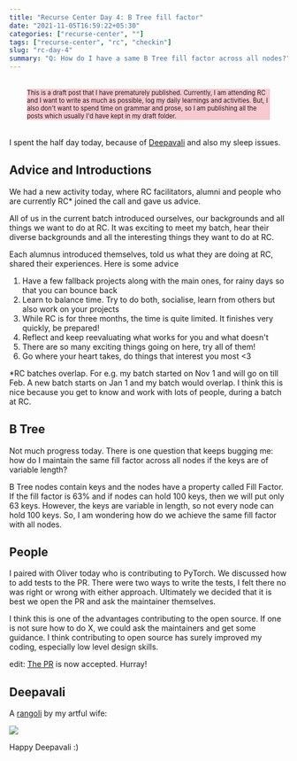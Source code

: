 ```yaml
---
title: "Recurse Center Day 4: B Tree fill factor"
date: "2021-11-05T16:59:22+05:30"
categories: ["recurse-center", ""]
tags: ["recurse-center", "rc", "checkin"]
slug: "rc-day-4"
summary: "Q: How do I have a same B Tree fill factor across all nodes?"
---
```


<div style="font-size: 0.7rem; margin: 2rem; background: #f7c9d0;"><p>This is a draft post that I have prematurely published. Currently, I am attending RC and I want to write as much as possible, log my daily learnings and activities. But, I also don't want to spend time on grammar and prose, so I am publishing all the posts which usually I'd have kept in my draft folder.</p></div>

I spent the half day today, because of [Deepavali](https://en.wikipedia.org/wiki/Deepawali) and also my sleep issues.

## Advice and Introductions

We had a new activity today, where RC facilitators, alumni and people who are currently RC* joined the call and gave us advice.

All of us in the current batch introduced ourselves, our backgrounds and all things we want to do at RC. It was exciting to meet my batch, hear their diverse backgrounds and all the interesting things they want to do at RC.

Each alumnus introduced themselves, told us what they are doing at RC, shared their experiences. Here is some advice 

1. Have a few fallback projects along with the main ones, for rainy days so that you can bounce back
1. Learn to balance time. Try to do both, socialise, learn from others but also work on your projects
1. While RC is for three months, the time is quite limited. It finishes very quickly, be prepared!
1. Reflect and keep reevaluating what works for you and what doesn't
1. There are so many exciting things going on here, try all of them!
1. Go where your heart takes, do things that interest you most <3

\*RC batches overlap. For e.g. my batch started on Nov 1 and will go on till Feb. A new batch starts on Jan 1 and my batch would overlap. I think this is nice because you get to know and work with lots of people, during a batch at RC.

## B Tree

Not much progress today. There is one question that keeps bugging me: how do I maintain the same fill factor across all nodes if the keys are of variable length?

B Tree nodes contain keys and the nodes have a property called Fill Factor. If the fill factor is 63% and if nodes can hold 100 keys, then we will put only 63 keys. However, the keys are variable in length, so not every node can hold 100 keys. So, I am wondering how do we achieve the same fill factor with all nodes.

## People

I paired with Oliver today who is contributing to PyTorch. We discussed how to add tests to the PR. There were two ways to write the tests, I felt there no was right or wrong with either approach. Ultimately we decided that it is best we open the PR and ask the maintainer themselves.

I think this is one of the advantages contributing to the open source. If one is not sure how to do X, we could ask the maintainers and get some guidance. I think contributing to open source has surely improved my coding, especially low level design skills.

edit: [The PR](https://github.com/pytorch/pytorch/pull/67756) is now accepted. Hurray! 

## Deepavali

A [rangoli](https://en.wikipedia.org/wiki/Rangoli) by my artful wife:

![](/blag/images/2021/deepavali.jpg)

Happy Deepavali :)

